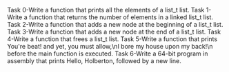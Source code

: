 Task 0-Write a function that prints all the elements of a list_t list.
Task 1-Write a function that returns the number of elements in a linked list_t list.
Task 2-Write a function that adds a new node at the beginning of a list_t list.
Task 3-Write a function that adds a new node at the end of a list_t list.
Task 4-Write a function that frees a list_t list.
Task 5-Write a function that prints You're beat! and yet, you must allow,\nI bore my house upon my back!\n before the main function is executed.
Task 6-Write a 64-bit program in assembly that prints Hello, Holberton, followed by a new line.

